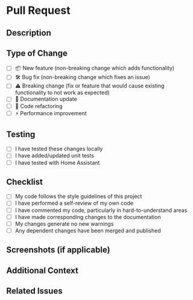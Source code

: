 # Pull Request

## Description

<!-- Describe the changes you've made -->

## Type of Change

<!-- Put an `x` in all the boxes that apply -->

- [ ] 📦 New feature (non-breaking change which adds functionality)
- [ ] 🛠️ Bug fix (non-breaking change which fixes an issue)
- [ ] ⚠️ Breaking change (fix or feature that would cause existing functionality to not work as expected)
- [ ] 📝 Documentation update
- [ ] 🧹 Code refactoring
- [ ] ⚡ Performance improvement

## Testing

<!-- Describe the testing you've done -->

- [ ] I have tested these changes locally
- [ ] I have added/updated unit tests
- [ ] I have tested with Home Assistant

## Checklist

- [ ] My code follows the style guidelines of this project
- [ ] I have performed a self-review of my own code
- [ ] I have commented my code, particularly in hard-to-understand areas
- [ ] I have made corresponding changes to the documentation
- [ ] My changes generate no new warnings
- [ ] Any dependent changes have been merged and published

## Screenshots (if applicable)

<!-- Add screenshots or delete this section -->

## Additional Context

<!-- Add any other context about the pull request here or delete this section -->

## Related Issues

<!-- Link related issues below. Insert the issue link or reference -->
